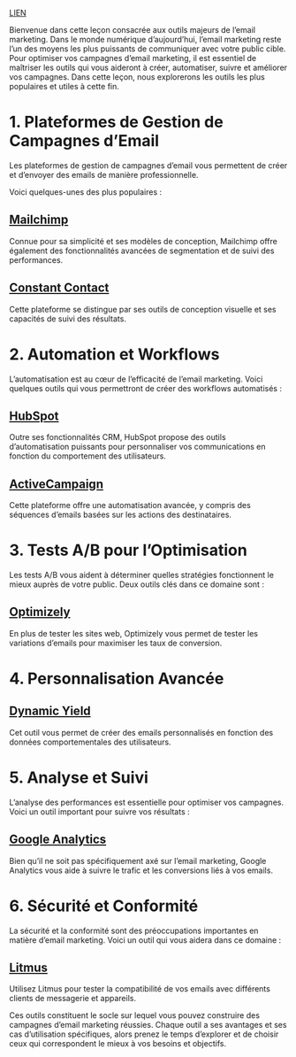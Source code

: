 [LIEN](https://next-u.academy/cours/introduction-au-email-marketing/15955/)

Bienvenue dans cette leçon consacrée aux outils majeurs de l’email marketing. Dans le monde numérique d’aujourd’hui, l’email marketing reste l’un des moyens les plus puissants de communiquer avec votre public cible. Pour optimiser vos campagnes d’email marketing, il est essentiel de maîtriser les outils qui vous aideront à créer, automatiser, suivre et améliorer vos campagnes. Dans cette leçon, nous explorerons les outils les plus populaires et utiles à cette fin.

# 1. Plateformes de Gestion de Campagnes d’Email
Les plateformes de gestion de campagnes d’email vous permettent de créer et d’envoyer des emails de manière professionnelle.

Voici quelques-unes des plus populaires :
## [Mailchimp](https://mailchimp.com/fr/)
Connue pour sa simplicité et ses modèles de conception, Mailchimp offre également des fonctionnalités avancées de segmentation et de suivi des performances.
## [Constant Contact](https://www.constantcontact.com/)
Cette plateforme se distingue par ses outils de conception visuelle et ses capacités de suivi des résultats.
# 2. Automation et Workflows
L’automatisation est au cœur de l’efficacité de l’email marketing. Voici quelques outils qui vous permettront de créer des workflows automatisés :
## [HubSpot](https://www.hubspot.com/)
Outre ses fonctionnalités CRM, HubSpot propose des outils d’automatisation puissants pour personnaliser vos communications en fonction du comportement des utilisateurs.
## [ActiveCampaign](https://www.activecampaign.com/)
Cette plateforme offre une automatisation avancée, y compris des séquences d’emails basées sur les actions des destinataires.
# 3. Tests A/B pour l’Optimisation
Les tests A/B vous aident à déterminer quelles stratégies fonctionnent le mieux auprès de votre public. Deux outils clés dans ce domaine sont :
## [Optimizely](https://www.optimizely.com/)
En plus de tester les sites web, Optimizely vous permet de tester les variations d’emails pour maximiser les taux de conversion.
# 4. Personnalisation Avancée
## [Dynamic Yield](https://www.dynamicyield.com/)
Cet outil vous permet de créer des emails personnalisés en fonction des données comportementales des utilisateurs.
# 5. Analyse et Suivi
L’analyse des performances est essentielle pour optimiser vos campagnes. Voici un outil important pour suivre vos résultats :
## [Google Analytics](https://analytics.google.com/)
Bien qu’il ne soit pas spécifiquement axé sur l’email marketing, Google Analytics vous aide à suivre le trafic et les conversions liés à vos emails.
# 6. Sécurité et Conformité
La sécurité et la conformité sont des préoccupations importantes en matière d’email marketing. Voici un outil qui vous aidera dans ce domaine :
## [Litmus](https://www.litmus.com/)
Utilisez Litmus pour tester la compatibilité de vos emails avec différents clients de messagerie et appareils.

Ces outils constituent le socle sur lequel vous pouvez construire des campagnes d’email marketing réussies. Chaque outil a ses avantages et ses cas d’utilisation spécifiques, alors prenez le temps d’explorer et de choisir ceux qui correspondent le mieux à vos besoins et objectifs.
